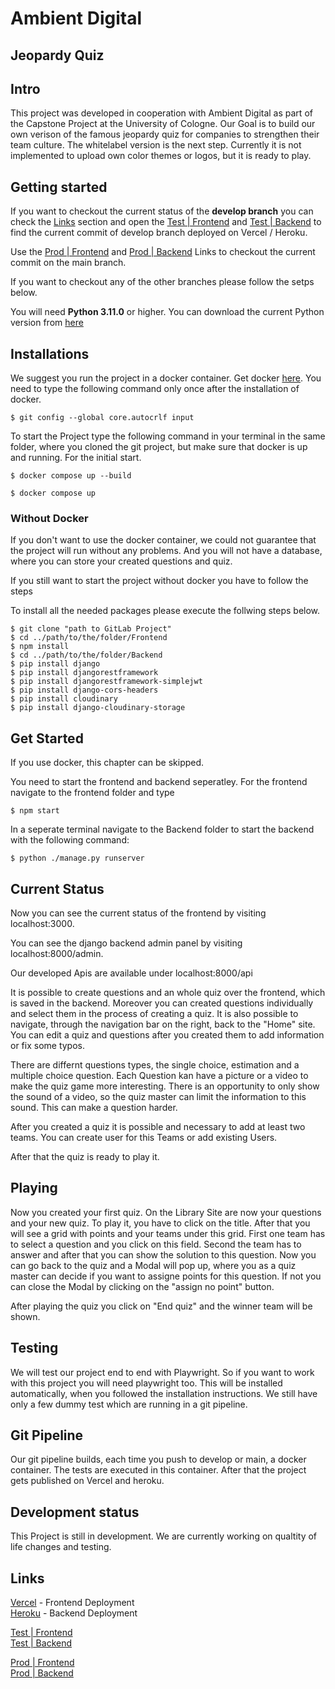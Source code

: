 # Ambient Digital

## Jeopardy Quiz

## Intro

This project was developed in cooperation with Ambient Digital as part of the Capstone Project at the University of Cologne.
Our Goal is to build our own verison of the famous jeopardy quiz for companies to strengthen their team culture. The whitelabel version is the next step. Currently it is not implemented to upload own color themes or logos, but it is ready to play.

## Getting started

If you want to checkout the current status of the **develop branch** you can check the [Links](#Links) section and open the [Test | Frontend](https://quizai-test.vercel.app/) and [Test | Backend](https://quizai-test.herokuapp.com/admin/login) to find the current commit of develop branch deployed on Vercel / Heroku.

Use the [Prod | Frontend](https://quizai.vercel.app/) and [Prod | Backend](https://quizai-prod.herokuapp.com/admin/login) Links to checkout the current commit on the main branch.

If you want to checkout any of the other branches please follow the setps below.

You will need **Python 3.11.0** or higher.
You can download the current Python version from [here](https://www.python.org/downloads/)

## Installations

We suggest you run the project in a docker container.
Get docker [here](https://docs.docker.com/).
You need to type the following command only once after the installation of docker.

```
$ git config --global core.autocrlf input
```

To start the Project type the following command in your terminal in the same folder, where you cloned the git project, but make sure that docker is up and running. For the initial start.

```
$ docker compose up --build
```

```
$ docker compose up
```

### Without Docker

If you don't want to use the docker container, we could not guarantee that the project will run without any problems. And you will not have a database, where you can store your created questions and quiz.

If you still want to start the project without docker you have to follow the steps

To install all the needed packages please execute the follwing steps below.

```
$ git clone "path to GitLab Project"
$ cd ../path/to/the/folder/Frontend
$ npm install
$ cd ../path/to/the/folder/Backend
$ pip install django
$ pip install djangorestframework
$ pip install djangorestframework-simplejwt
$ pip install django-cors-headers
$ pip install cloudinary
$ pip install django-cloudinary-storage
```

## Get Started

If you use docker, this chapter can be skipped.

You need to start the frontend and backend seperatley.
For the frontend navigate to the frontend folder and type

```
$ npm start
```

In a seperate terminal navigate to the Backend folder to start the backend with the following command:

```
$ python ./manage.py runserver
```

## Current Status

Now you can see the current status of the frontend by visiting localhost:3000.

You can see the django backend admin panel by visiting localhost:8000/admin.

Our developed Apis are available under localhost:8000/api

It is possible to create questions and an whole quiz over the frontend, which is saved in the backend.
Moreover you can created questions individually and select them in the process of creating a quiz. It is also possible to navigate, through the navigation bar on the right, back to the "Home" site.
You can edit a quiz and questions after you created them to add information or fix some typos.

There are differnt questions types, the single choice, estimation and a multiple choice question. Each Question kan have a picture or a video to make the quiz game more interesting. There is an opportunity to only show the sound of a video, so the quiz master can limit the information to this sound. This can make a question harder.

After you created a quiz it is possible and necessary to add at least two teams. You can create user for this Teams or add existing Users.

After that the quiz is ready to play it.

## Playing

Now you created your first quiz. On the Library Site are now your questions and your new quiz. To play it, you have to click on the title. After that you will see a grid with points and your teams under this grid. First one team has to select a question and you click on this field. Second the team has to answer and after that you can show the solution to this question. Now you can go back to the quiz and a Modal will pop up, where you as a quiz master can decide if you want to assigne points for this question. If not you can close the Modal by clicking on the "assign no point" button.

After playing the quiz you click on "End quiz" and the winner team will be shown.

## Testing

We will test our project end to end with Playwright. So if you want to work with this project you will need playwright too. This will be installed automatically, when you followed the installation instructions.
We still have only a few dummy test which are running in a git pipeline.

## Git Pipeline

Our git pipeline builds, each time you push to develop or main, a docker container. The tests are executed in this container. After that the project gets published on Vercel and heroku.

## Development status

This Project is still in development.
We are currently working on qualtity of life changes and testing.

## Links

[Vercel](https://vercel.com/capstone-ambientdigital/quizai) - Frontend Deployment <br>
[Heroku](https://dashboard.heroku.com/teams/capstone-ambientdigital-2022/apps) - Backend Deployment

[Test | Frontend](https://quizai-test.vercel.app/) <br>
[Test | Backend](https://quizai-test.herokuapp.com/admin/login)

[Prod | Frontend](https://quizai.vercel.app/) <br>
[Prod | Backend](https://quizai-prod.herokuapp.com/admin/login)
